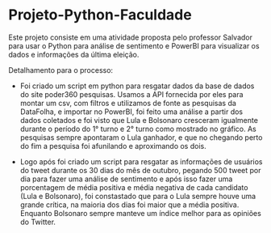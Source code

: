 # Projeto-Python-Faculdade
Este projeto consiste em uma atividade proposta pelo professor Salvador para usar o Python 
para análise de sentimento e PowerBI para visualizar os dados e informações
da última eleição.

Detalhamento para o processo:

- Foi criado um script em python para resgatar dados da base de dados do site poder360 pesquisas. 
Usamos a API fornecida por eles para montar um csv, com filtros e 
utilizamos de fonte as pesquisas da DataFolha, e importar no PowerBI, foi feito uma análise 
a partir dos dados coletados e foi visto que Lula e Bolsonaro 
cresceram igualmente durante o período do 1° turno e 2° turno como mostrado no gráfico. 
As pesquisas sempre apontaram o Lula ganhador, e que no chegando 
perto do fim a pesquisa foi afunilando e aproximando os dois.

- Logo após foi criado um script para resgatar as informações de usuários do tweet durante os 
30 dias do mês de outubro, pegando 500 tweet por dia para fazer uma 
análise de sentimento e após isso fazer uma porcentagem de média positiva e média negativa de 
cada candidato (Lula e Bolsonaro), foi constastado que para o Lula
sempre houve uma grande crítica, na maioria dos dias foi maior que a média positiva. Enquanto 
Bolsonaro sempre manteve um índice melhor para as opiniões do Twitter.
